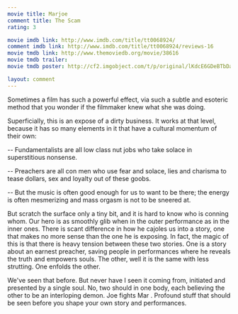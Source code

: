 ```yaml
---
movie title: Marjoe
comment title: The Scam
rating: 3

movie imdb link: http://www.imdb.com/title/tt0068924/
comment imdb link: http://www.imdb.com/title/tt0068924/reviews-16
movie tmdb link: http://www.themoviedb.org/movie/38616
movie tmdb trailer: 
movie tmdb poster: http://cf2.imgobject.com/t/p/original/lKdcE6GDeBTbDaoX5UdM7Y82nqV.jpg

layout: comment
---
```


Sometimes a film has such a powerful effect, via such a subtle and esoteric method that you wonder if the filmmaker knew what she was doing.

Superficially, this is an expose of a dirty business. It works at that level, because it has so many elements in it that have a cultural momentum of their own:

-- Fundamentalists are all low class nut jobs who take solace in superstitious nonsense.

-- Preachers are all con men who use fear and solace, lies and charisma to tease dollars, sex and loyalty out of these goobs.

-- But the music is often good enough for us to want to be there; the energy is often mesmerizing and mass orgasm is not to be sneered at.

But scratch the surface only a tiny bit, and it is hard to know who is conning whom. Our hero is as smoothly glib when in the outer performance as in the inner ones. There is scant difference in how he cajoles us into a story, one that makes no more sense than the one he is exposing. In fact, the magic of this is that there is heavy tension between these two stories. One is a story about an earnest preacher, saving people in performances where he reveals the truth and empowers souls. The other, well it is the same with less strutting. One enfolds the other.

We've seen that before. But never have I seen it coming from, initiated and presented by a single soul. No, two should in one body, each believing the other to be an interloping demon. Joe fights Mar . Profound stuff that should be seen before you shape your own story and performances.